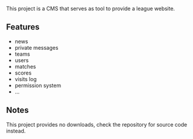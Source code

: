 This project is a CMS that serves as tool to provide a league website.

## Features ##
  * news
  * private messages
  * teams
  * users
  * matches
  * scores
  * visits log
  * permission system
  * ...

## Notes ##
This project provides no downloads, check the repository for source code instead.